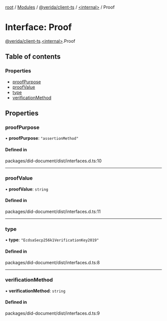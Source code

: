 [root](../README.md) / [Modules](../modules.md) / [@verida/client-ts](../modules/verida_client_ts.md) / [<internal\>](../modules/verida_client_ts._internal_.md) / Proof

# Interface: Proof

[@verida/client-ts](../modules/verida_client_ts.md).[<internal\>](../modules/verida_client_ts._internal_.md).Proof

## Table of contents

### Properties

- [proofPurpose](verida_client_ts._internal_.Proof.md#proofpurpose)
- [proofValue](verida_client_ts._internal_.Proof.md#proofvalue)
- [type](verida_client_ts._internal_.Proof.md#type)
- [verificationMethod](verida_client_ts._internal_.Proof.md#verificationmethod)

## Properties

### proofPurpose

• **proofPurpose**: ``"assertionMethod"``

#### Defined in

packages/did-document/dist/interfaces.d.ts:10

___

### proofValue

• **proofValue**: `string`

#### Defined in

packages/did-document/dist/interfaces.d.ts:11

___

### type

• **type**: ``"EcdsaSecp256k1VerificationKey2019"``

#### Defined in

packages/did-document/dist/interfaces.d.ts:8

___

### verificationMethod

• **verificationMethod**: `string`

#### Defined in

packages/did-document/dist/interfaces.d.ts:9
